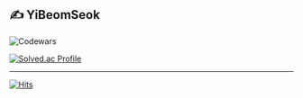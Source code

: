 ## ✍️ YiBeomSeok

![Codewars](https://github.r2v.ch/codewars?user=YiBeomSeok&stroke=%23BB432C)

[![Solved.ac Profile](http://mazassumnida.wtf/api/v2/generate_badge?boj=vv99911)](https://solved.ac/vv99911/)


--- 

[![Hits](https://hits.seeyoufarm.com/api/count/incr/badge.svg?url=https%3A%2F%2Fgithub.com%2FYiBeomSeok&count_bg=%2379C83D&title_bg=%231915C4&icon=kotlin.svg&icon_color=%23FFFFFF&title=hits&edge_flat=false)](https://hits.seeyoufarm.com)
